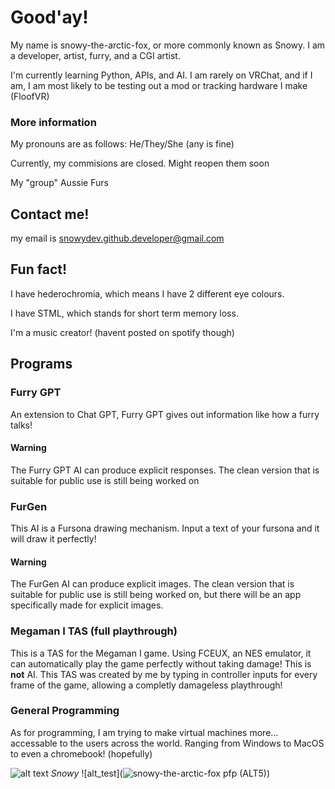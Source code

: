 # Good'ay!
My name is snowy-the-arctic-fox, or more commonly known as Snowy. I am a developer, artist, furry, and a CGI artist. 

I'm currently learning Python, APIs, and AI. I am rarely on VRChat, and if I am, I am most likely to be testing out a mod or tracking hardware I make (FloofVR)

### More information

My pronouns are as follows: He/They/She (any is fine)

Currently, my commisions are closed. Might reopen them soon

My "group" Aussie Furs

## Contact me!
my email is snowydev.github.developer@gmail.com

## Fun fact!

I have hederochromia, which means I have 2 different eye colours.

I have STML, which stands for short term memory loss.

I'm a music creator! (havent posted on spotify though)

## Programs

### Furry GPT
An extension to Chat GPT, Furry GPT gives out information like how a furry talks! 
#### **Warning** 
The Furry GPT AI can produce explicit responses. The clean version that is suitable for public use is still being worked on
### FurGen
This AI is a Fursona drawing mechanism. Input a text of your fursona and it will draw it perfectly!
#### **Warning** 
The FurGen AI can produce explicit images. The clean version that is suitable for public use is still being worked on, but there will be an app specifically made for explicit images.
### Megaman I TAS (full playthrough)
This is a TAS for the Megaman I game. Using FCEUX, an NES emulator, it can automatically play the game perfectly without taking damage! This is **not** AI. This TAS was created by me by typing in controller inputs for every frame of the game, allowing a completly damageless playthrough!
### General Programming
As for programming, I am trying to make virtual machines more... accessable to the users across the world. Ranging from Windows to MacOS to even a chromebook! (hopefully)

![alt text](https://thisfursonadoesnotexist.com/v2/jpgs/seed77132.jpg) _Snowy_
![alt_test](![snowy-the-arctic-fox pfp (ALT5)](https://user-images.githubusercontent.com/129465069/230230911-5f71fa1e-feca-4ad2-a07d-0c682ff4a5b7.jpg))

<!--
**snowy-the-arctic-fox/snowy-the-arctic-fox** is a ✨ _special_ ✨ repository because its `README.md` (this file) appears on your GitHub profile.

Here are some ideas to get you started:

- 🔭 I’m currently working on ...
- 🌱 I’m currently learning ...
- 👯 I’m looking to collaborate on ...
- 🤔 I’m looking for help with ...
- 💬 Ask me about ...
- 📫 How to reach me: ...
- 😄 Pronouns: ...
- ⚡ Fun fact: ...
-->
